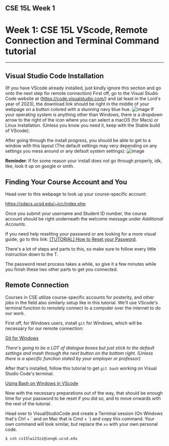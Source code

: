 ## CSE 15L Week 1
# Week 1: CSE 15L VScode, Remote Connection and Terminal Command tutorial
---

## Visual Studio Code Installation
(If you have VScode already installed, just kindly ignore this section and go onto the next step for remote connection)
First off, go to the Visual Studio Code website at (https://code.visualstudio.com/) and (at least in the Lord's year of 2023), the download link should be right in the middle of your webpage on a button colored with a stunning navy blue hue.
![image](https://user-images.githubusercontent.com/122484639/211910251-0bf495fe-182e-4448-8e0e-ff1bea9e5963.png)
If your operating system is anything other than Windows, there is a dropdown arrow to the right of the icon where you can select a macOS (for Macs) or Linux installation. (Unless you know you need it, keep with the Stable build of VScode).

After going through the install progress, you should be able to get to a window with this layout (The default settings may very depending on any settings you mess around or any default system settings):
![image](https://user-images.githubusercontent.com/122484639/211909188-ddf3f875-434d-408c-b34f-b2127cfd4197.png)

**Reminder**: If for some reason your install does not go through properly, idk, like, look it up on google or smth.

## Finding Your Course Account and You

Head over to this webpage to look up your course-specific account:

https://sdacs.ucsd.edu/~icc/index.php

Once you submit your username and Student ID number, the course account should be right underneath the welcome message under *Additional Accounts*.

If you need help resetting your password or are looking for a more visual guide, go to this link: [[TUTORIAL] How to Reset your Password](https://docs.google.com/document/d/1hs7CyQeh-MdUfM9uv99i8tqfneos6Y8bDU0uhn1wqho/edit).

There's a lot of steps and parts to this, so make sure to follow every little instruction down to the T.

The password reset process takes a while, so give it a few minutes while you finish these two other parts to get you connected.

## Remote Connection
Courses in CSE utilize course-specific accounts for posterity, and other jobs in the field also similarly setup like in this tutorial. We'll use VScode's terminal function to remotely connect to a computer over the internet to do our work.

First off, for Windows users, install `git` for Windows, which will be necessary for our remote connection:

[Git for Windows](https://gitforwindows.org/)

*There's going to be a LOT of dialogue boxes but just stick to the default settings and mash through the *next* button on the bottom right. (Unless there is a specific function stated by your employer or professor)*

After that's installed, follow this tutorial to get `git bash` working on Visual Studio Code's terminal.

[Using Bash on Windows in VScode](https://stackoverflow.com/a/50527994)

Now with the necessary preparations out of the way, that should be enough time for your password to be reset if you did so, and to move onwards with the rest of the tutorial.

Head over to VisualStudioCode and create a Terminal session (On Windows that's Ctrl + \` and on Mac that is Cmd + \`) and copy this command. Your own command will look similar, but replace the `xx` with your own personal code.

`$ ssh cs15lwi23zz@ieng6.ucsd.edu`


